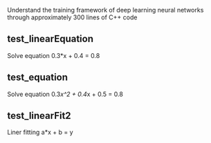 Understand the training framework of deep learning neural networks through approximately 300 lines of C++ code

## test_linearEquation
Solve equation 0.3*x + 0.4 = 0.8

## test_equation
Solve equation 0.3*x^2 + 0.4*x + 0.5 = 0.8 

## test_linearFit2
Liner fitting  a*x + b = y
